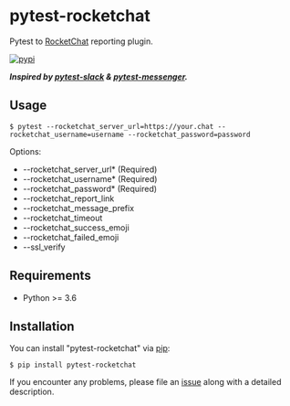 # pytest-rocketchat
Pytest to [RocketChat](https://github.com/RocketChat) reporting plugin.

[![pypi](https://img.shields.io/pypi/v/pytest-rocketchat.svg)](https://pypi.org/project/pytest-rocketchat/)

___Inspired by [pytest-slack](https://pypi.org/project/pytest-slack/) & [pytest-messenger](https://pypi.org/project/pytest-messenger/).___

## Usage
```
$ pytest --rocketchat_server_url=https://your.chat --rocketchat_username=username --rocketchat_password=password
```
Options:
- --rocketchat_server_url* (Required)
- --rocketchat_username* (Required)
- --rocketchat_password* (Required)
- --rocketchat_report_link
- --rocketchat_message_prefix
- --rocketchat_timeout
- --rocketchat_success_emoji
- --rocketchat_failed_emoji
- --ssl_verify

## Requirements
- Python >= 3.6

## Installation
You can install "pytest-rocketchat" via [pip](https://pypi.python.org/pypi/pip/):
```
$ pip install pytest-rocketchat
```
If you encounter any problems, please file an [issue](https://github.com/aleksandr-kotlyar/pytest-rocketchat/issues) along with a detailed description.
